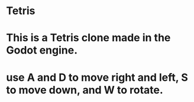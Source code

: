 # Tetris
# This is a Tetris clone made in the Godot engine. 
# use A and D to move right and left, S to move down, and W to rotate.